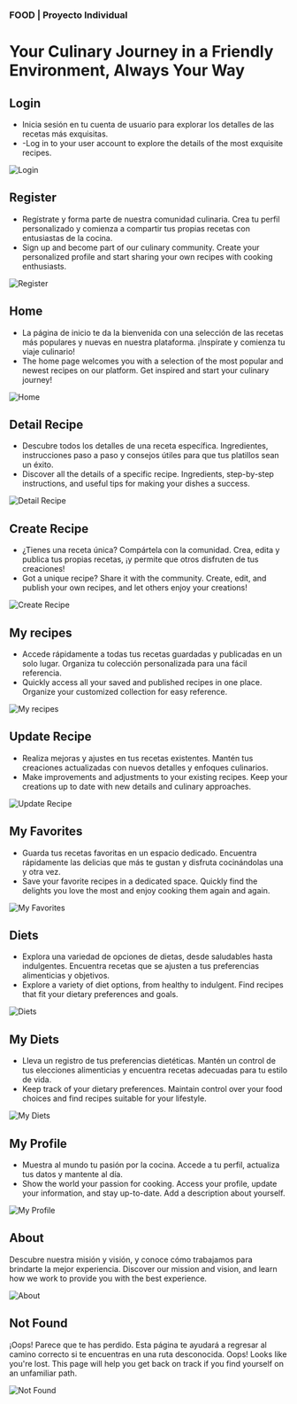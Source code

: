 ### **FOOD** | Proyecto Individual
# Your Culinary Journey in a Friendly Environment, Always Your Way

## Login

- Inicia sesión en tu cuenta de usuario para explorar los detalles de las recetas más exquisitas.
- -Log in to your user account to explore the details of the most exquisite recipes.

![Login](https://github.com/Age-NteK/FOOD/assets/107895191/66b9efd5-6c64-430a-853c-b1dbb9ad24aa)

## Register

- Regístrate y forma parte de nuestra comunidad culinaria. Crea tu perfil personalizado y comienza a compartir tus propias recetas con entusiastas de la cocina.
- Sign up and become part of our culinary community. Create your personalized profile and start sharing your own recipes with cooking enthusiasts.

![Register](https://github.com/Age-NteK/FOOD/assets/107895191/d02c9cca-9063-4f61-a28b-04e04d0271db)

## Home

- La página de inicio te da la bienvenida con una selección de las recetas más populares y nuevas en nuestra plataforma. ¡Inspírate y comienza tu viaje culinario!
- The home page welcomes you with a selection of the most popular and newest recipes on our platform. Get inspired and start your culinary journey!

![Home](https://github.com/Age-NteK/FOOD/assets/107895191/4198a44f-eeda-4262-9e94-1bc210581324)

## Detail Recipe

- Descubre todos los detalles de una receta específica. Ingredientes, instrucciones paso a paso y consejos útiles para que tus platillos sean un éxito.
- Discover all the details of a specific recipe. Ingredients, step-by-step instructions, and useful tips for making your dishes a success.

![Detail Recipe](https://github.com/Age-NteK/FOOD/assets/107895191/e7704256-8beb-45b7-b187-942c06cd54de)

## Create Recipe

- ¿Tienes una receta única? Compártela con la comunidad. Crea, edita y publica tus propias recetas, ¡y permite que otros disfruten de tus creaciones!
- Got a unique recipe? Share it with the community. Create, edit, and publish your own recipes, and let others enjoy your creations!

![Create Recipe](https://github.com/Age-NteK/FOOD/assets/107895191/d4cee971-245a-44b9-8e4e-516681655cfa)

## My recipes

- Accede rápidamente a todas tus recetas guardadas y publicadas en un solo lugar. Organiza tu colección personalizada para una fácil referencia.
- Quickly access all your saved and published recipes in one place. Organize your customized collection for easy reference.

![My recipes](https://github.com/Age-NteK/FOOD/assets/107895191/d435be40-d4c3-4a3d-ad9a-af1e9899faf7)

## Update Recipe

- Realiza mejoras y ajustes en tus recetas existentes. Mantén tus creaciones actualizadas con nuevos detalles y enfoques culinarios.
- Make improvements and adjustments to your existing recipes. Keep your creations up to date with new details and culinary approaches.

![Update Recipe](https://github.com/Age-NteK/FOOD/assets/107895191/2e297e4a-198c-42d4-8264-bebf2f2f659b)

## My Favorites

- Guarda tus recetas favoritas en un espacio dedicado. Encuentra rápidamente las delicias que más te gustan y disfruta cocinándolas una y otra vez.
- Save your favorite recipes in a dedicated space. Quickly find the delights you love the most and enjoy cooking them again and again.

![My Favorites](https://github.com/Age-NteK/FOOD/assets/107895191/cc8a299b-a4f7-4e19-9741-cd9cf2263d1a)

## Diets

- Explora una variedad de opciones de dietas, desde saludables hasta indulgentes. Encuentra recetas que se ajusten a tus preferencias alimenticias y objetivos.
- Explore a variety of diet options, from healthy to indulgent. Find recipes that fit your dietary preferences and goals.

![Diets](https://github.com/Age-NteK/FOOD/assets/107895191/d54d6ee2-177a-49b9-9ef1-d0fc8d9517d3)

## My Diets

- Lleva un registro de tus preferencias dietéticas. Mantén un control de tus elecciones alimenticias y encuentra recetas adecuadas para tu estilo de vida.
- Keep track of your dietary preferences. Maintain control over your food choices and find recipes suitable for your lifestyle.

![My Diets](https://github.com/Age-NteK/FOOD/assets/107895191/60316d9b-8784-4968-bc67-56b88f0c7ea4)

## My Profile

- Muestra al mundo tu pasión por la cocina. Accede a tu perfil, actualiza tus datos y mantente al día.
- Show the world your passion for cooking. Access your profile, update your information, and stay up-to-date. Add a description about yourself.

![My Profile](https://github.com/Age-NteK/FOOD/assets/107895191/1457f051-cacd-4bbe-a4ef-f8ca5f2e6260)

## About

Descubre nuestra misión y visión, y conoce cómo trabajamos para brindarte la mejor experiencia.
Discover our mission and vision, and learn how we work to provide you with the best experience.

![About](https://github.com/Age-NteK/FOOD/assets/107895191/3577e475-b963-4f5a-9861-0c140af39494)

## Not Found

¡Oops! Parece que te has perdido. Esta página te ayudará a regresar al camino correcto si te encuentras en una ruta desconocida.
Oops! Looks like you're lost. This page will help you get back on track if you find yourself on an unfamiliar path.

![Not Found](https://github.com/Age-NteK/FOOD/assets/107895191/50852354-3a8b-4e52-96df-076deb313ca8)

